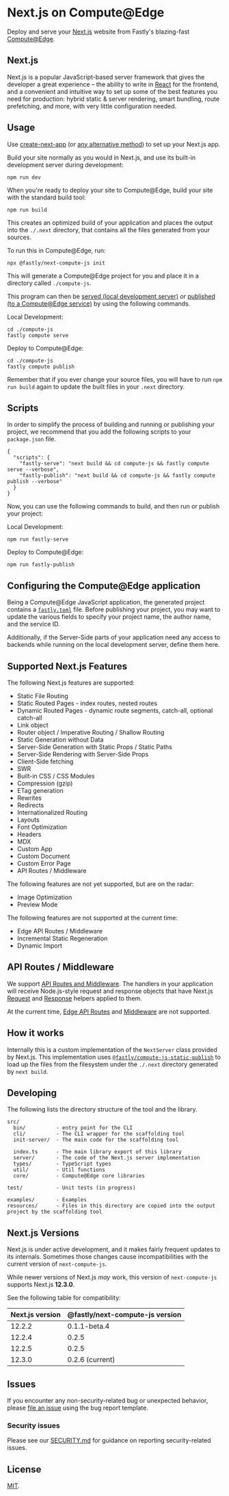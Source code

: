 # Next.js on Compute@Edge

Deploy and serve your [Next.js](https://nextjs.org) website from Fastly's blazing-fast [Compute@Edge](https://developer.fastly.com/learning/compute/).

## Next.js

Next.js is a popular JavaScript-based server framework that gives the developer a great experience –
the ability to write in [React](https://reactjs.org) for the frontend, and a convenient and intuitive way to set up some of the best features
you need for production: hybrid static & server rendering, smart bundling, route prefetching, and more, with very little
configuration needed.

## Usage

Use [create-next-app](https://nextjs.org/docs/getting-started) (or [any alternative method](https://nextjs.org/docs/getting-started#manual-setup))
to set up your Next.js app.

Build your site normally as you would in Next.js, and use its built-in development server during
development:

```shell
npm run dev
```

When you're ready to deploy your site to Compute@Edge, build your site with the standard build tool:

```shell
npm run build
````

This creates an optimized build of your application and places the output into the `./.next` directory,
that contains all the files generated from your sources.

To run this in Compute@Edge, run:

```shell
npx @fastly/next-compute-js init
```

This will generate a Compute@Edge project for you and place it in a directory called `./compute-js`.

This program can then be [served (local development server)](https://developer.fastly.com/learning/compute/testing/#running-a-local-testing-server)
or [published (to a Compute@Edge service)](https://developer.fastly.com/learning/compute/#deploy-the-project-to-a-new-fastly-service)
by using the following commands.

Local Development:
```shell
cd ./compute-js
fastly compute serve
```

Deploy to Compute@Edge:
```shell
cd ./compute-js
fastly compute publish
```

Remember that if you ever change your source files, you will have to run `npm run build` again to
update the built files in your `.next` directory.

## Scripts

In order to simplify the process of building and running or publishing your project, we recommend
that you add the following scripts to your `package.json` file.

```
{
  "scripts": {
    "fastly-serve": "next build && cd compute-js && fastly compute serve --verbose",
    "fastly-publish": "next build && cd compute-js && fastly compute publish --verbose"
  }
}
```

Now, you can use the following commands to build, and then run or publish your project:

Local Development:
```shell
npm run fastly-serve
```

Deploy to Compute@Edge:
```shell
npm run fastly-publish
```

## Configuring the Compute@Edge application

Being a Compute@Edge JavaScript application, the generated project contains a
[`fastly.toml`](https://developer.fastly.com/reference/compute/fastly-toml) file.
Before publishing your project, you may want to update the various fields to specify
your project name, the author name, and the service ID.

Additionally, if the Server-Side parts of your application need any access to backends
while running on the local development server, define them here.

## Supported Next.js Features

The following Next.js features are supported:

* Static File Routing
* Static Routed Pages - index routes, nested routes
* Dynamic Routed Pages - dynamic route segments, catch-all, optional catch-all
* Link object
* Router object / Imperative Routing / Shallow Routing
* Static Generation without Data
* Server-Side Generation with Static Props / Static Paths
* Server-Side Rendering with Server-Side Props
* Client-Side fetching
* SWR
* Built-in CSS / CSS Modules
* Compression (gzip)
* ETag generation
* Rewrites
* Redirects
* Internationalized Routing
* Layouts
* Font Optimization
* Headers
* MDX
* Custom App
* Custom Document
* Custom Error Page
* API Routes / Middleware

The following features are not yet supported, but are on the radar:

* Image Optimization
* Preview Mode

The following features are not supported at the current time:

* Edge API Routes / Middleware
* Incremental Static Regeneration
* Dynamic Import

## API Routes / Middleware

We support [API Routes and Middleware](https://nextjs.org/docs/api-routes/introduction). The handlers in your application
will receive Node.js-style request and response objects that have Next.js [Request](https://nextjs.org/docs/api-routes/request-helpers)
and [Response](https://nextjs.org/docs/api-routes/response-helpers) helpers applied to them.

At the current time, [Edge API Routes](https://nextjs.org/docs/api-routes/edge-api-routes) and
[Middleware](https://nextjs.org/docs/advanced-features/middleware) are not supported.

## How it works

Internally this is a custom implementation of the `NextServer` class provided by Next.js.
This implementation uses [`@fastly/compute-js-static-publish`](https://github.com/fastly/compute-js-static-publish)
to load up the files from the filesystem under the `./.next` directory generated by `next build`. 

## Developing

The following lists the directory structure of the tool and the library.

```
src/
  bin/          - entry point for the CLI
  cli/          - The CLI wrapper for the scaffolding tool
  init-server/  - The main code for the scaffolding tool

  index.ts      - The main library export of this library
  server/       - The code of the Next.js server implementation
  types/        - TypeScript types
  util/         - Util functions
  core/         - Compute@Edge core libraries

test/           - Unit tests (in progress)

examples/       - Examples
resources/      - Files in this directory are copied into the output project by the scaffolding tool   
```

## Next.js Versions

Next.js is under active development, and it makes fairly frequent updates to its internals.
Sometimes those changes cause incompatibilities with the current version of `next-compute-js`. 

While newer versions of Next.js _may_ work, this version of `next-compute-js` supports Next.js **12.3.0**.

See the following table for compatibility:

| Next.js version | @fastly/next-compute-js version |
|-----------------|---------------------------------|
| 12.2.2          | 0.1.1-beta.4                    |
| 12.2.4          | 0.2.5                           |
| 12.2.5          | 0.2.5                           |
| 12.3.0          | 0.2.6 (current)                 |

## Issues

If you encounter any non-security-related bug or unexpected behavior, please [file an issue][bug]
using the bug report template.

[bug]: https://github.com/fastly/next-compute-js/issues/new?labels=bug

### Security issues

Please see our [SECURITY.md](./SECURITY.md) for guidance on reporting security-related issues.

## License

[MIT](./LICENSE).
